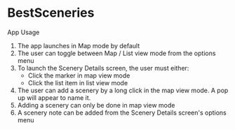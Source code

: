 # BestSceneries

App Usage
<ol>
<li>The app launches in Map mode by default</li>
<li>The user can toggle between Map / List view mode from the options menu</li>
<li>
To launch the Scenery Details screen, the user must either:
<ul>
<li>Click the marker in map view mode</li>
<li>Click the list item in list view mode</li>
</ul>
</li>
<li>The user can add a scenery by a long click in the map view mode. A pop up will appear to name it.</li>
<li>Adding a scenery can only be done in map view mode</li>
<li>A scenery note can be added from the Scenery Details screen's options menu</li>
</ol>
